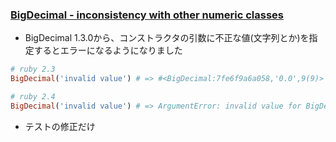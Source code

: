 ### [BigDecimal - inconsistency with other numeric classes](https://github.com/rails/rails/commit/b87619f94550ad37a5a4825b0c2c1acdb96b5f6e)

* BigDecimal 1.3.0から、コンストラクタの引数に不正な値(文字列とか)を指定するとエラーになるようになりました

```ruby
# ruby 2.3
BigDecimal('invalid value') # => #<BigDecimal:7fe6f9a6a058,'0.0',9(9)>

# ruby 2.4
BigDecimal('invalid value') # => ArgumentError: invalid value for BigDecimal(): "invalid value"
```

* テストの修正だけ
